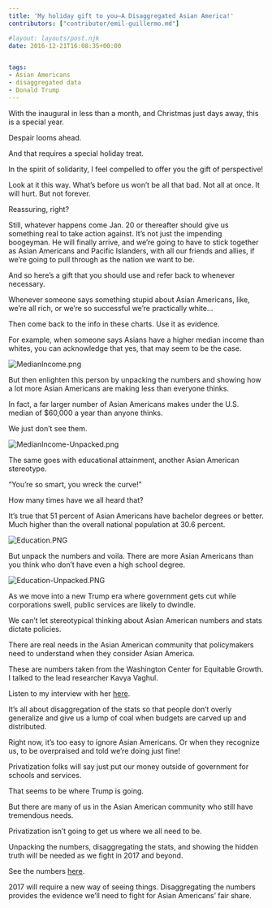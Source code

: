 ```yaml
---
title: 'My holiday gift to you–A Disaggregated Asian America!'
contributors: ["contributor/emil-guillermo.md"]

#layout: layouts/post.njk
date: 2016-12-21T16:08:35+00:00


tags:
- Asian Americans
- disaggregated data
- Donald Trump
---
```


With the inaugural in less than a month, and Christmas just days away, this is a
special year.

Despair looms ahead.

And that requires a special holiday treat.

In the spirit of solidarity, I feel compelled to offer you the gift of
perspective!

Look at it this way. What’s before us won’t be all that bad. Not all at once. It
will hurt. But not forever.

Reassuring, right?

Still, whatever happens come Jan. 20 or thereafter should give us something real
to take action against. It’s not just the impending boogeyman. He will finally
arrive, and we’re going to have to stick together as Asian Americans and Pacific
Islanders, with all our friends and allies, if we’re going to pull through as
the nation we want to be.

And so here’s a gift that you should use and refer back to whenever necessary.

Whenever someone says something stupid about Asian Americans, like, we’re all
rich, or we’re so successful we’re practically white…

Then come back to the info in these charts. Use it as evidence.

For example, when someone says Asians have a higher median income than whites,
you can acknowledge that yes, that may seem to be the case.

![MedianIncome.png](/uploads/MedianIncome.png)

But then enlighten this person by unpacking the numbers and showing how a lot
more Asian Americans are making less than everyone thinks.

In fact, a far larger number of Asian Americans makes under the U.S. median of
$60,000 a year than anyone thinks.

We just don’t see them.

![MedianIncome-Unpacked.png](/uploads/MedianIncome-Unpacked.png)

The same goes with educational attainment, another Asian American stereotype.

“You’re so smart, you wreck the curve!”

How many times have we all heard that?

It’s true that 51 percent of Asian Americans have bachelor degrees or better.
Much higher than the overall national population at 30.6 percent.

![Education.PNG](/uploads/Education.PNG)

But unpack the numbers and voila. There are more Asian Americans than you think
who don’t have even a high school degree.

![Education-Unpacked.PNG](/uploads/Education-Unpacked.PNG)

As we move into a new Trump era where government gets cut while corporations
swell, public services are likely to dwindle.

We can’t let stereotypical thinking about Asian American numbers and stats
dictate policies.

There are real needs in the Asian American community that policymakers need to
understand when they consider Asian America.

These are numbers taken from the Washington Center for Equitable Growth. I
talked to the lead researcher Kavya Vaghul.

Listen to my interview with her [here](/uploads/audio/EG15607_14119x.mp3).

It’s all about disaggregation of the stats so that people don’t overly
generalize and give us a lump of coal when budgets are carved up and
distributed.

Right now, it’s too easy to ignore Asian Americans. Or when they recognize us,
to be overpraised and told we’re doing just fine!

Privatization folks will say just put our money outside of government for
schools and services.

That seems to be where Trump is going.

But there are many of us in the Asian American community who still have
tremendous needs.

Privatization isn’t going to get us where we all need to be.

Unpacking the numbers, disaggregating the stats, and showing the hidden truth
will be needed as we fight in 2017 and beyond.

See the numbers
[here](https://equitablegrowth.org/equitablog/how-data-disaggregation-matters-for-asian-americans-and-pacific-islanders/).

2017 will require a new way of seeing things. Disaggregating the numbers
provides the evidence we’ll need to fight for Asian Americans’ fair share.
